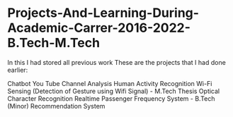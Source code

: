# Projects-And-Learning-During-Academic-Carrer-2016-2022-B.Tech-M.Tech

In this I had stored all previous work
These are the projects that I had done earlier:

Chatbot
You Tube Channel Analysis
Human Activity Recognition
Wi-Fi Sensing (Detection of Gesture using Wifi Signal) - M.Tech Thesis
Optical Character Recognition
Realtime Passenger Frequency System - B.Tech (Minor)
Recommendation System